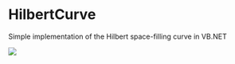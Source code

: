 # HilbertCurve
Simple implementation of the Hilbert space-filling curve in VB.NET

![](https://xfx.net/stackoverflow/hilbert-curve/hc01-anim.gif)
